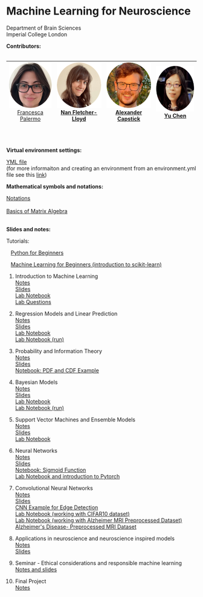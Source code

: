 # Machine Learning for Neuroscience
  Department of Brain Sciences </br>
  Imperial College London

**Contributors:**
<br/>
<br/>

|<span style="font-weight:normal"><img src="https://github.com/PBarnaghi/ML4NS/blob/main/Misc/images/FP.png" width="120" height="120"><br/>[Francesca Palermo](https://francescapalermo.github.io/)</span>  	|<img src="https://github.com/PBarnaghi/ML4NS/blob/main/Misc/images/NFL.png" width="120" height="120"><br/>[Nan Fletcher-Lloyd](https://github.com/NVFL)   	|<img src="https://github.com/PBarnaghi/ML4NS/blob/main/Misc/images/AC.png" width="120" height="120"> <br/>[Alexander Capstick](https://alexcapstick.github.io/)  	|<img src="https://github.com/PBarnaghi/ML4NS/blob/main/Misc/images/YC.png" width="120" height="120"><br/>[Yu Chen](https://scholar.google.com/citations?user=M_lKV1sAAAAJ&hl=en)  	|
|---	|---	|---	|---	|

<br/>
<br/>

**Virtual environment settings:**

[YML file](./Virtual%20Environment%20Settings/virtual_env.yml)<br/>
(for more informaiton and creating an environment from an environment.yml file see this [link](https://conda.io/projects/conda/en/latest/user-guide/tasks/manage-environments.html#creating-an-environment-from-an-environment-yml-file))

**Mathematical symbols and notations:**

[Notations](./Misc/Mathematical_Notations.pdf)<br/></br>
[Basics of Matrix Algebra](./Misc/Matrix_Algebra.pdf)
<br/>
<br/>

**Slides and notes:**

Tutorials: 

&nbsp;&nbsp;&nbsp;[Python for Beginners](./00-%20Tutorials/Python%20for%20Beginners%20Tutorial/Python%20for%20Beginners%20(run).ipynb) 

&nbsp;&nbsp;&nbsp;[Machine Learning for Beginners (introduction to scikit-learn)](./00-%20Tutorials/Machine%20Learning%20for%20Beginners%20Tutorial%20and%20Assessment/Machine%20Learning%20for%20Beginners%20(run).ipynb)


1. Introduction to Machine Learning</br>
   [Notes](./01-%20Introduction%20to%20ML/01_Introduction_to_Machine_Learning.pdf)</br>
   [Slides](./01-%20Introduction%20to%20ML/Lecture1_Introduction.pptx)</br>
   [Lab Notebook](./00-%20Tutorials/Machine%20Learning%20for%20Beginners%20Tutorial%20and%20Assessment/Machine%20Learning%20for%20Beginners.ipynb)</br>
   [Lab Questions](./00-%20Tutorials/Machine%20Learning%20for%20Beginners%20Tutorial%20and%20Assessment/Machine%20Learning%20for%20Beginners%20Assessment.ipynb)</br>

2. Regression Models and Linear Prediction</br>
   [Notes](./02-%20Regression%20models%20and%20linear%20prediction/02-Linear_Models.pdf)</br>
   [Slides](./02-%20Regression%20models%20and%20linear%20prediction/ML4NuerScience_Linear_models.pptx)</br>
   [Lab Notebook](./02-%20Regression%20models%20and%20linear%20prediction/Lab/Linear_models_lab.ipynb)</br>
   [Lab Notebook (run)](./02-%20Regression%20models%20and%20linear%20prediction/Lab/Linear_models_lab_run.ipynb)</br>

3. Probability and Information Theory</br>
   [Notes](./03-%20Probability%20and%20Information%20Theory/03_Probability_and_Information_Theory.pdf)</br>
   [Slides](./03-%20Probability%20and%20Information%20Theory/ML4NuerScience_Probability_info_theory.pptx)</br>
   [Notebook: PDF and CDF Example](./03-%20Probability%20and%20Information%20Theory/PDF_CDF.ipynb)</br>

4. Bayesian Models<br/>
   [Notes](./04-%20Bayesian%20Models/04-Bayesian_models.pdf)</br>
   [Slides](./04-%20Bayesian%20Models/ML4NuerScience_BayesianModels.pptx)</br>
   [Lab Notebook](./04-%20Bayesian%20Models/Lab/Probability%20and%20Bayesian%20Theory.ipynb)</br>
   [Lab Notebook (run)](./04-%20Bayesian%20Models/Lab/Probability%20and%20Bayesian%20Theory%20(run).ipynb)</br>
   
5. Support Vector Machines and Ensemble Models</br>
   [Notes](./05-%20Ensemble%20models-SVM/05-Ensemble%20models_and_Kernel-based_models.pdf)</br>
   [Slides](./05-%20Ensemble%20models-SVM/ML4NuerScience_ensemble%20models_kernel_models.pptx)</br>
   [Lab Notebook](./05-%20Ensemble%20models-SVM/Lab/SVM_DT_RF_Lab.ipynb)</br>

6. Neural Networks</br>
   [Notes](./06-%20Neural%20Networks/06_Neural_Networks.pdf)<br/>
   [Slides](./06-%20Neural%20Networks/ML4NuerScience_NeuralNets.pptx)</br>
   [Notebook: Sigmoid Function](./06-%20Neural%20Networks/sigmoid.ipynb)</br>
   [Lab Notebook and introduction to Pytorch](./06-%20Neural%20Networks/Lab/Lab.ipynb)</br>
   
7. Convolutional Neural Networks</br>
   [Notes](./07-%20Convolutional%20Neural%20Networks/07-Convolutional_Neural_Networks%20(CNNs).pdf)<br/>
   [Slides](./07-%20Convolutional%20Neural%20Networks/ML4NuerScience_CNN.pptx)<br/>
   [CNN Example for Edge Detection](./07-%20Convolutional%20Neural%20Networks/CNN_edge_detection_sample.ipynb)<br/>
   [Lab Notebook (working with CIFAR10 dataset)](./07-%20Convolutional%20Neural%20Networks/Lab/Lab07%20-%20Convolutional%20Neural%20Network.ipynb)<br/>
   [Lab Notebook (working with Alzheimer MRI Preprocessed Dataset)](./07-%20Convolutional%20Neural%20Networks/Lab/Lab07-MRI_Dementia.ipynb)<br/>
   [Alzheimer's Disease- Preprocessed MRI Dataset](https://www.kaggle.com/datasets/sachinkumar413/alzheimer-mri-dataset)<br/>
   
8. Applications in neuroscience and neuroscience inspired models<br/>
   [Notes](./08-%20Applicaitons%20in%20neurosience%20and%20neuroscience%20inspired%20ML/08_Applications.pdf)<br/>
   [Slides](./08-%20Applicaitons%20in%20neurosience%20and%20neuroscience%20inspired%20ML/ML4NuerScience_Applications.pptx)<br/>

9. Seminar - Ethical considerations and responsible machine learning <br/>
   [Notes and slides](./09-%20Seminar%20-%20Ethical%20considerations/readme.md)<br/>

10. Final Project<br/>
    [Notes](./10-%20Final%20Project)<br/>
   

<br/>
